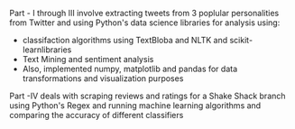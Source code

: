 Part - I through III involve extracting tweets from 3 poplular personalities from Twitter and using
Python's data science libraries for analysis using:

- classifaction algorithms using TextBloba and NLTK and scikit- learnlibraries
- Text Mining and sentiment analysis
- Also, implemented numpy, matplotlib and pandas for data transformations and visualization purposes 

Part -IV deals with scraping reviews and ratings for a Shake Shack branch using Python's Regex and running
machine learning algorithms and comparing the accuracy of different classifiers
